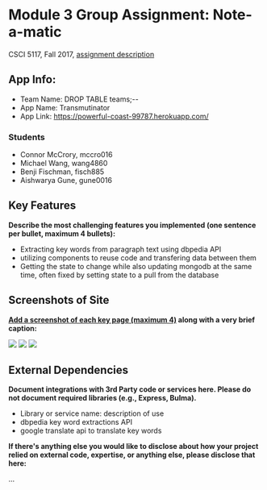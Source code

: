 # Module 3 Group Assignment: Note-a-matic

CSCI 5117, Fall 2017, [assignment description](https://docs.google.com/document/d/13q79EywC9TzWts9K-10b_tKA-ZVyv9_avWGJpgprA6A)

## App Info:

* Team Name: DROP TABLE teams;--
* App Name: Transmutinator
* App Link: <https://powerful-coast-99787.herokuapp.com/>

### Students

* Connor McCrory, mccro016
* Michael Wang, wang4860
* Benji Fischman, fisch885
* Aishwarya Gune, gune0016


## Key Features

**Describe the most challenging features you implemented
(one sentence per bullet, maximum 4 bullets):**

* Extracting key words from paragraph text using dbpedia API
* utilizing components to reuse code and transfering data between them
* Getting the state to change while also updating mongodb at the same time, often fixed by setting state to a pull from the database


## Screenshots of Site

**[Add a screenshot of each key page (maximum 4)](https://stackoverflow.com/questions/10189356/how-to-add-screenshot-to-readmes-in-github-repository)
along with a very brief caption:**

![](https://i.imgur.com/QvtQHNr.jpg)
![](https://i.imgur.com/aSXlXYD.jpg)
![](https://i.imgur.com/6x8cPb9.jpg)



## External Dependencies

**Document integrations with 3rd Party code or services here.
Please do not document required libraries (e.g., Express, Bulma).**

* Library or service name: description of use
* dbpedia key word extractions API
* google translate api to translate key words

**If there's anything else you would like to disclose about how your project
relied on external code, expertise, or anything else, please disclose that
here:**

...

